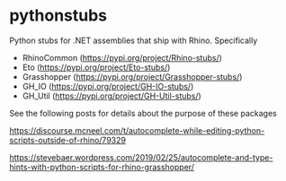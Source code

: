 # pythonstubs
Python stubs for .NET assemblies that ship with Rhino. Specifically
- RhinoCommon (https://pypi.org/project/Rhino-stubs/)
- Eto (https://pypi.org/project/Eto-stubs/)
- Grasshopper (https://pypi.org/project/Grasshopper-stubs/)
- GH_IO (https://pypi.org/project/GH-IO-stubs/)
- GH_Util (https://pypi.org/project/GH-Util-stubs/)

See the following posts for details about the purpose of these packages

https://discourse.mcneel.com/t/autocomplete-while-editing-python-scripts-outside-of-rhino/79329

https://stevebaer.wordpress.com/2019/02/25/autocomplete-and-type-hints-with-python-scripts-for-rhino-grasshopper/
